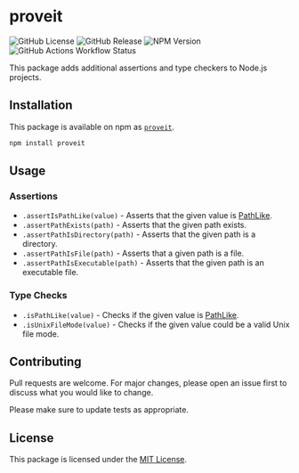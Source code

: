 # proveit

![GitHub License](https://img.shields.io/github/license/targendaz2/proveit)
![GitHub Release](https://img.shields.io/github/v/release/targendaz2/proveit?label=version)
![NPM Version](https://img.shields.io/npm/v/proveit?logo=npm&logoColor=%23999999)
![GitHub Actions Workflow Status](https://img.shields.io/github/actions/workflow/status/targendaz2/proveit/test.yml?logo=github&label=tests&logoColor=%23999999)

This package adds additional assertions and type checkers to Node.js projects.

## Installation

This package is available on npm as [`proveit`](https://npmjs.com/package/proveit).

```bash
npm install proveit
```

## Usage

### Assertions

- `.assertIsPathLike(value)` - Asserts that the given value is [PathLike](https://github.com/DefinitelyTyped/DefinitelyTyped/blob/e601f0823d6d26007758ebbf8d427d3781bad840/types/node/fs.d.ts#L30).
- `.assertPathExists(path)` - Asserts that the given path exists.
- `.assertPathIsDirectory(path)` - Asserts that the given path is a directory.
- `.assertPathIsFile(path)` - Asserts that a given path is a file.
- `.assertPathIsExecutable(path)` - Asserts that the given path is an executable file.

### Type Checks

- `.isPathLike(value)` - Checks if the given value is [PathLike](https://github.com/DefinitelyTyped/DefinitelyTyped/blob/e601f0823d6d26007758ebbf8d427d3781bad840/types/node/fs.d.ts#L30).
- `.isUnixFileMode(value)` - Checks if the given value could be a valid Unix file mode.

## Contributing

Pull requests are welcome. For major changes, please open an issue first
to discuss what you would like to change.

Please make sure to update tests as appropriate.

## License

This package is licensed under the [MIT License](https://github.com/targendaz2/proveit/blob/main/LICENSE).
